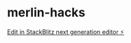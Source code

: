 # merlin-hacks

[Edit in StackBlitz next generation editor ⚡️](https://stackblitz.com/~/github.com/kunal00000/merlin-hacks)